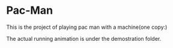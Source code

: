 # Pac-Man
This is the project of playing pac man with a machine(one copy:)

The actual running animation is under the demostration folder.
